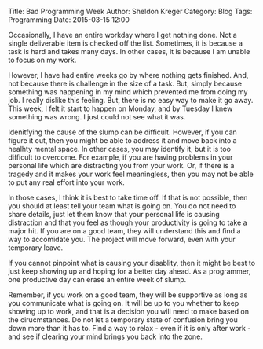 Title: Bad Programming Week
Author: Sheldon Kreger
Category: Blog
Tags: Programming
Date: 2015-03-15 12:00


Occasionally, I have an entire workday where I get nothing done. Not a single deliverable item is checked off the list. Sometimes, it is because a task is hard and takes many days. In other cases, it is because I am unable to focus on my work.

However, I have had entire weeks go by where nothing gets finished. And, not because there is challenge in the size of a task. But, simply because something was happening in my mind which prevented me from doing my job. I really dislike this feeling. But, there is no easy way to make it go away. This week, I felt it start to happen on Monday, and by Tuesday I knew something was wrong. I just could not see what it was.

Idenitfying the cause of the slump can be difficult. However, if you can figure it out, then you might be able to address it and move back into a healhty mental space. In other cases, you may identify it, but it is too difficult to overcome. For example, if you are having problems in your personal life which are distracting you from your work. Or, if there is a tragedy and it makes your work feel meaningless, then you may not be able to put any real effort into your work.

In those cases, I think it is best to take time off. If that is not possible, then you should at least tell your team what is going on. You do not need to share details, just let them know that your personal life is causing distraction and that you feel as though your productivity is going to take a major hit. If you are on a good team, they will understand this and find a way to accomidate you. The project will move forward, even with your temporary leave.

If you cannot pinpoint what is causing your disablity, then it might be best to just keep showing up and hoping for a better day ahead. As a programmer, one productive day can erase an entire week of slump.

Remember, if you work on a good team, they will be supportive as long as you communicate what is going on. It will be up to you whether to keep showing up to work, and that is a decision you will need to make based on the cirucmstances. Do not let a temporary state of confusion bring you down more than it has to. Find a way to relax - even if it is only after work - and see if clearing your mind brings you back into the zone.
